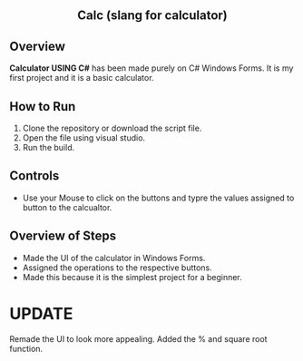 <br />
  <h2 align="center">Calc (slang for calculator)</h2>






## Overview
**Calculator USING C#** has been made purely on C# Windows Forms. It is my first project and it is a basic calculator.

## How to Run
1. Clone the repository or download the script file.
2. Open the file using visual studio.
3. Run the build.
   

## Controls
- Use your Mouse to click on the buttons and typre the values assigned to button to the calcualtor.


## Overview of Steps
- Made the UI of the calculator in Windows Forms.
- Assigned the operations to the respective buttons.
- Made this because it is the simplest project for a beginner.



# UPDATE

Remade the UI to look more appealing.
Added the % and square root function.







